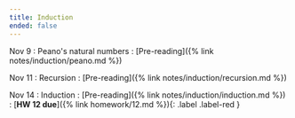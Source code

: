 ```yaml
---
title: Induction 
ended: false
---
```


Nov 9 
: Peano's natural numbers
  : [Pre-reading]({% link notes/induction/peano.md %})

Nov 11
: Recursion 
  : [Pre-reading]({% link notes/induction/recursion.md %})

Nov 14
: Induction 
  : [Pre-reading]({% link notes/induction/induction.md %})
: [**HW 12 due**]({% link homework/12.md %}){: .label .label-red }
